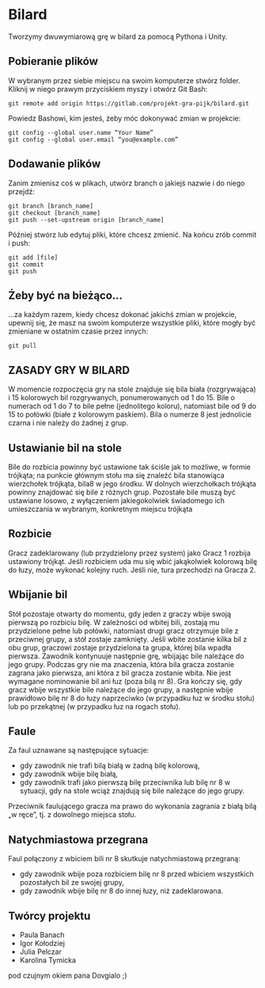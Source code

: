 # Bilard

Tworzymy dwuwymiarową grę w bilard za pomocą Pythona i Unity. 

## Pobieranie plików

W wybranym przez siebie miejscu na swoim komputerze stwórz folder. Kliknij w niego prawym przyciskiem myszy i otwórz Git Bash:

```git bash
git remote add origin https://gitlab.com/projekt-gra-pijk/bilard.git
```
Powiedz Bashowi, kim jesteś, żeby móc dokonywać zmian w projekcie:

```git bash
git config --global user.name “Your Name”
git config --global user.email “you@example.com”
```

## Dodawanie plików

Zanim zmienisz coś w plikach, utwórz branch o jakiejś nazwie i do niego przejdź:

```git bash
git branch [branch_name]
git checkout [branch_name]
git push --set-upstream origin [branch_name]
```
Później stwórz lub edytuj pliki, które chcesz zmienić. Na końcu zrób commit i push:
```git bash
git add [file]
git commit
git push
```

## Żeby być na bieżąco...

...za każdym razem, kiedy chcesz dokonać jakichś zmian w projekcie, upewnij się, że masz na swoim komputerze wszystkie pliki, które mogły być zmieniane w ostatnim czasie przez innych:

```git bash
git pull
```

## ZASADY GRY W BILARD

W momencie rozpoczęcia gry na stole znajduje się bila biała (rozgrywająca) i 15 kolorowych bil rozgrywanych, ponumerowanych od 1 do 15. Bile o numerach od 1 do 7 to bile pełne (jednolitego koloru), natomiast bile od 9 do 15 to połówki (białe z kolorowym paskiem). Bila o numerze 8 jest jednolicie czarna i nie należy do żadnej z grup.

## Ustawianie bil na stole

Bile do rozbicia powinny być ustawione tak ściśle jak to możliwe, w formie trójkąta; na punkcie głównym stołu ma się znaleźć bila stanowiąca wierzchołek trójkąta, bila8 w jego środku. W dolnych wierzchołkach trójkąta powinny znajdować się bile z różnych grup. Pozostałe bile muszą być ustawiane losowo, z wyłączeniem jakiegokolwiek świadomego ich umieszczania w wybranym, konkretnym miejscu trójkąta

## Rozbicie

Gracz zadeklarowany (lub przydzielony przez system) jako Gracz 1 rozbija ustawiony trójkąt. Jeśli rozbiciem uda mu się wbić jakąkolwiek kolorową bilę do łuzy, może wykonać kolejny ruch. Jeśli nie, tura przechodzi na Gracza 2.

## Wbijanie bil

Stół pozostaje otwarty do momentu, gdy jeden z graczy wbije swoją pierwszą po rozbiciu bilę. W zależności od wbitej bili, zostają mu przydzielone pełne lub połówki, natomiast drugi gracz otrzymuje bile z przeciwnej grupy, a stół zostaje zamknięty. Jeśli wbite zostanie kilka bil z obu grup, graczowi zostaje przydzielona ta grupa, której bila wpadła pierwsza. Zawodnik kontynuuje następnie grę, wbijając bile należące do jego grupy.
Podczas gry nie ma znaczenia, która bila gracza zostanie zagrana jako pierwsza, ani która z bil gracza zostanie wbita. Nie jest wymagane nominowanie bil ani łuz (poza bilą nr 8).
Gra kończy się, gdy gracz wbije wszystkie bile należące do jego grupy, a następnie wbije prawidłowo bilę nr 8 do łuzy naprzeciwko (w przypadku łuz w środku stołu) lub po przekątnej (w przypadku łuz na rogach stołu).

## Faule

Za faul uznawane są następujące sytuacje:
* gdy zawodnik nie trafi bilą białą w żadną bilę kolorową,
* gdy zawodnik wbije bilę białą,
* gdy zawodnik trafi jako pierwszą bilę przeciwnika lub bilę nr 8 w sytuacji, gdy na stole wciąż znajdują się bile należące do jego grupy.

Przeciwnik faulującego gracza ma prawo do wykonania zagrania z białą bilą „w ręce”, tj. z dowolnego miejsca stołu.

## Natychmiastowa przegrana

Faul połączony z wbiciem bili nr 8 skutkuje natychmiastową przegraną:
* gdy zawodnik wbije poza rozbiciem bilę nr 8 przed wbiciem wszystkich pozostałych bil ze swojej grupy,
* gdy zawodnik wbije bilę nr 8 do innej łuzy, niż zadeklarowana.

 
## Twórcy projektu

* Paula Banach
* Igor Kołodziej
* Julia Pelczar
* Karolina Tymicka

pod czujnym okiem pana Dovgialo ;)
